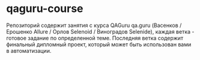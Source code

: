 # qaguru-course

Репозиторий содержит занятия с курса QAGuru qa.guru (Васенков / Ерошенко Allure / Орлов Selenoid / Виноградов Selenide), каждая ветка - готовое задание по определенной теме. Последняя ветка содержит финальный дипломный проект, который может быть использован вами в автоматизации.
